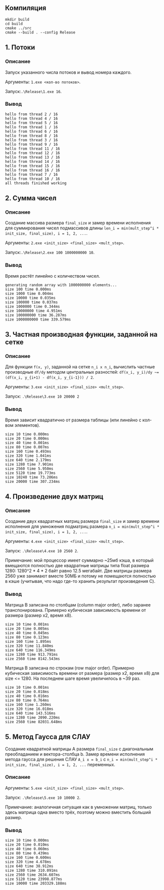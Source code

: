 ## Компиляция

```
mkdir build
cd build
cmake ../src
cmake --build . --config Release
```

## 1. Потоки

### Описание
Запуск указанного числа потоков и вывод номера каждого.

Аргументы: `1.exe <кол-во потоков>`.

Запуск:`.\Release\1.exe 16`.

### Вывод

```
hello from thread 2 / 16
hello from thread 4 / 16
hello from thread 5 / 16
hello from thread 1 / 16
hello from thread 6 / 16
hello from thread 8 / 16
hello from thread 3 / 16
hello from thread 9 / 16
hello from thread 11 / 16
hello from thread 12 / 16
hello from thread 13 / 16
hello from thread 14 / 16
hello from thread 15 / 16
hello from thread 16 / 16
hello from thread 7 / 16
hello from thread 10 / 16
all threads finished working
```

## 2. Сумма чисел

### Описание

Создание массива размера `final_size` и замер времени исполнения для суммирования чисел подмассивов
длины `len_i = min(mult_step^i * init_size, final_size), i = 1, 2, ...`.

Аргументы: `2.exe <init_size> <final_size> <mult_step>`. 

Запуск:`.\Release\2.exe 100 1000000000 10`.

### Вывод

Время растёт линейно с количеством чисел.

```
generating random array with 1000000000 elements...
size 100 time 0.000ms
size 1000 time 0.004ms
size 10000 time 0.035ms
size 100000 time 0.037ms
size 1000000 time 0.344ms
size 10000000 time 4.951ms
size 100000000 time 36.287ms
size 1000000000 time 339.579ms
```

## 3. Частная производная функции, заданной на сетке

### Описание

Для функции `f(x, y)`, заданной на сетке `n_i x n_i`, вычислить частные производные `df/dy` методом центральных разностей: `df(x_i, y_i)/dy ~= (df(x_i, y_{i+1) - df(x_i, y_{i-1})) / 2`.

Аргументы: `3.exe <init_size> <final_size> <mult_step>`.

Запуск: `.\Release\3.exe 10 20000 2`

### Вывод

Время зависит квадратично от размера таблицы (или линейно с кол-вом элементов).

```
size 10 time 0.000ms
size 20 time 0.000ms
size 40 time 0.001ms
size 80 time 0.007ms
size 160 time 0.493ms
size 320 time 1.041ms
size 640 time 2.179ms
size 1280 time 7.901ms
size 2560 time 5.950ms
size 5120 time 19.773ms
size 10240 time 73.206ms
size 20000 time 307.234ms
```

## 4. Произведение двух матриц


### Описание

Создание двух квадратных матриц размера `final_size` и замер времени исполнения 
для умножения подматриц размера `n_i = min(mult_step^i * init_size, final_size), i = 1, 2, ...`.

Аргументы: `4.exe <init_size> <final_size> <mult_step>`.

Запуск: `.\Release\4.exe 10 2560 2`.

Примечание: мой процессор имеет суммарно ~25мб кэша, в который вмещаются полностью две квадратные матрицы типа float размера 1280: 1280^2 * 4 * 2 байт равно 12.5 мегабайт. Две матрицы размера 2560 уже занимают вместе 50МБ и потому не помещаются полностью в кэше (учитывая, что надо где-то хранить результат произведения C).

### Вывод

Матрица B записана по столбцам (column major order), либо заранее транспонирована. Примерно кубическая зависимость времени от размера (размер x2, время x8).

```
size 10 time 0.001ms
size 20 time 0.005ms
size 40 time 0.045ms
size 80 time 0.123ms
size 160 time 1.895ms
size 320 time 11.840ms
size 640 time 116.349ms
size 1280 time 913.791ms
size 2560 time 8142.543ms
```

Матрица B записана по строкам (row major order). Примерно кубическая зависимость времени от размера (размер x2, время x8) для size <= 1280. На последнем шаге время увеличилось в ~39 раз.

```
size 10 time 0.001ms
size 20 time 0.018ms
size 40 time 0.016ms
size 80 time 0.764ms
size 160 time 1.260ms
size 320 time 16.018ms
size 640 time 143.516ms
size 1280 time 2090.220ms
size 2560 time 82031.648ms
```

## 5. Метод Гаусса для СЛАУ

Создание квадратной матрицы A размера `final_size` с диагональным преобладанием и вектора-столбца b. 
Замер времени исполнения метода гаусса для решения СЛАУ `A_i x = b_i` с `n_i = min(mult_step^i * init_size, final_size), i = 1, 2, ...` переменных.

### Описание

Аргументы: `5.exe <init_size> <final_size> <mult_step>`.

Запуск: `.\Release\5.exe 10 10000 2`.

Примечание: аналогичная ситуация как в умножении матриц, только здесь матрица одна вместо трёх, поэтому можно вместить больший размер.

### Вывод

```
size 10 time 0.000ms
size 20 time 0.010ms 
size 40 time 0.060ms 
size 80 time 0.439ms 
size 160 time 0.600ms
size 320 time 4.678ms
size 640 time 38.912ms
size 1280 time 310.091ms
size 2560 time 2634.607ms
size 5120 time 23998.877ms
size 10000 time 203329.188ms
```

